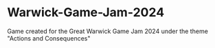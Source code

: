 # Warwick-Game-Jam-2024
Game created for the Great Warwick Game Jam 2024 under the theme "Actions and Consequences"
